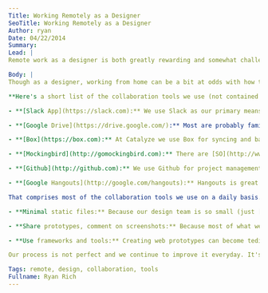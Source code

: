 ```yaml
---
Title: Working Remotely as a Designer
SeoTitle: Working Remotely as a Designer
Author: ryan
Date: 04/22/2014
Summary: 
Lead: |
Remote work as a designer is both greatly rewarding and somewhat challenging. Add working for a startup into the mix and things can get a bit tricky. When I joined Catalyze it was my first time working remotely and I was extremely excited to get started. I began reading [blog posts](http://blog.stackoverflow.com/2013/02/why-we-still-believe-in-working-remotely/) and [books](http://37signals.com/remote/) about how to take make remote working work for me. If you're a developer or software engineer, working remotely is probably something you've done at least once. Maybe you didn't feel like trekking into the office one day or perhaps felt a little under the weather and worked from home. This isn't uncommon. In fact, almost [30 million Americans](http://www.boltinsurance.com/news/miscellaneous/benefits-of-employee-telecommuting-infographic/) work from home at least one day per week.

Body: |
Though as a designer, working from home can be a bit at odds with how traditional collaboration typically works. In a physical setting there are other designers and project managers around you - asking questions, giving feedback, conversing throughout the day. When working remotely, especially when first starting out, that physical connection and energy is absent. To supplement that connection we, at Catalyze, use a variety of tools to help collaborate on design and development projects.

**Here's a short list of the collaboration tools we use (not contained to design):**

- **[Slack App](https://slack.com):** We use Slack as our primary means of communication at Catalyze. The 'posts' feature in particular has been the most useful as a designer. With the ability to write in markdown and add comments it's a great tool to send and receive feedback on static images and copy.

- **[Google Drive](https://drive.google.com/‎):** Most are probably familiar with Google Drive. It's fast, easy and convenient to use. Drive excels at creating easy-to-share documents. With the ability to add in-line comments, Drive is great for brainstorming or drafting copy. (Side Note: Slack also integrates nicely with Drive)

- **[Box](https://box.com):** At Catalyze we use Box for syncing and backing up files in the cloud. As a designer, I use box to store anything non-code related - keynotes, PNGs, PSDS, Sketches, wireframes, etc.

- **[Mockingbird](http://gomockingbird.com):** There are [SO](http://www.quora.com/Interaction-Design/Whats-your-favourite-wireframing-tool-and-why) many wireframing tools out there that do [SO](http://uxpin.com/) many things. Because Catalyze is a startup, we tend to use wireframing as a ['scratching'](http://www.amazon.com/The-Creative-Habit-Learn-Life/dp/0743235274) application; this means we take a high-level approach to conceptualize ideas but don't spend too much time working on wireframes. So for us Mockingbird is perfect as it has just the right amount of features and is very easy to use.

- **[Github](http://github.com):** We use Github for project management. We track everything from bugs to design enhancements using Github issues (combined with milestones, wikis, and READMEs).

- **[Google Hangouts](http://google.com/hangouts):** Hangouts is great for everyday conversation as well as face-to-face appropriate interactions. We use hangouts for meetings and daily SCRUM.

That comprises most of the collaboration tools we use on a daily basis. Since Catalyze is a small company, we try to keep it lean here because we have the ability to do just that. Beyond tools, we've also implemented some methods of design production that have helped us produce at a quicker rate. Those methods include:

- **Minimal static files:** Because our design team is so small (just [me](https://catalyze.io/team/ryan) and [Anthony](https://catalyze.io/team/anthony) for now) we are able to skip a lot of static file work. Almost everything I design is completed primarily in the browser.

- **Share prototypes, comment on screenshots:** Because most of what we design is a workable prototype, it's easy to simply put that up online and share that link with the rest of the team. What isn't easy is commenting on that prototype. To remedy this, we create a screenshot of the page and upload as a post to Slack in order to utilize the comments section to leave feedback.

- **Use frameworks and tools:** Creating web prototypes can become tedious if you're constantly having to rewrite a lot basic HTML and Boilerplate code. [Middleman](http://middlemanapp.com) has been essential in creating prototypes and websites for us. Because it's a static site generator it produces code that we can put up virtually anywhere with little to no setup. We've been using DigitalOcean on the design team to help us host websites and prototypes. DigitalOcean has some [great resources](https://www.digitalocean.com/community/articles) to get designers up to speed with server management.

Our process is not perfect and we continue to improve it everyday. It's my hope that this post inspires a reader to consider working remotely as a designer, because it can work. Keeping things simple is key.

Tags: remote, design, collaboration, tools
Fullname: Ryan Rich
---
```

